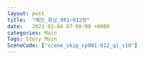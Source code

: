 ```yaml
---
layout: post
title:  "메인_회상_001~012장"
date:   2021-01-04 07:00:00 +0000
categories: Main
Tags: Story Main
SceneCode: ["scene_skip_cp001-012_q1_s10"]
---
```

